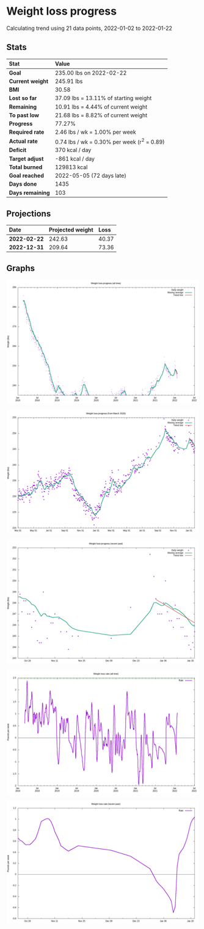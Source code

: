 # Weight loss progress

Calculating trend using 21 data points, 2022-01-02 to 2022-01-22

## Stats

Stat|Value
:-|:-
**Goal**|235.00 lbs on 2022-02-22
**Current weight**|245.91 lbs
**BMI**|30.58
**Lost so far**|37.09 lbs = 13.11% of starting weight
**Remaining**|10.91 lbs =  4.44% of current  weight
**To past low**|21.68 lbs =  8.82% of current  weight
**Progress**|77.27%
**Required rate**|2.46 lbs / wk = 1.00% per week
**Actual rate**|0.74 lbs / wk = 0.30% per week  (r<sup>2</sup> = 0.89)
**Deficit**|370 kcal / day
**Target adjust**|-861 kcal / day
**Total burned**|129813 kcal
**Goal reached**|2022-05-05 (72 days late)
**Days done**|1435
**Days remaining**|103

## Projections

Date|Projected weight|Loss
:-|:-|:-
**2022-02-22**|242.63|40.37
**2022-12-31**|209.64|73.36

## Graphs

![](weight-graph-alltime.png)

![](weight-graph-covid.png)

![](weight-graph-recent.png)

![](rate-graph-alltime.png)

![](rate-graph-recent.png)
